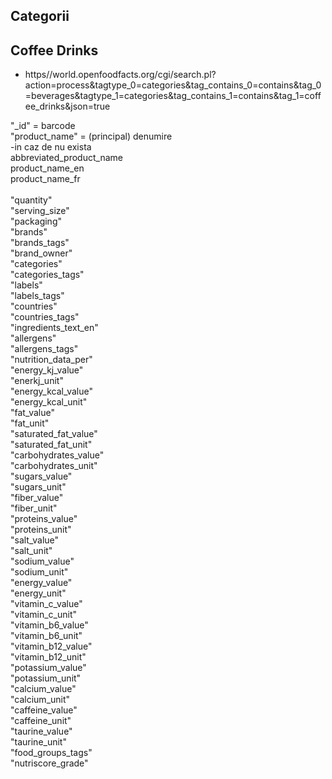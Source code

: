Categorii
-

Coffee Drinks
-
- https//world.openfoodfacts.org/cgi/search.pl?action=process&tagtype_0=categories&tag_contains_0=contains&tag_0=beverages&tagtype_1=categories&tag_contains_1=contains&tag_1=coffee_drinks&json=true

"_id"  = barcode <br>
"product_name"   = (principal) denumire<br>
-in caz de nu exista<br>
	abbreviated_product_name<br>
	product_name_en<br>
	product_name_fr<br>
<br>
"quantity"<br>
"serving_size"<br>
"packaging"<br>
"brands"<br>
"brands_tags"<br>
"brand_owner"<br>
"categories"<br>
"categories_tags"<br>
"labels"<br>
"labels_tags"<br>
"countries"<br>
"countries_tags"<br>
"ingredients_text_en"<br>
"allergens"<br>
"allergens_tags"<br>
"nutrition_data_per"<br>
"energy_kj_value"<br>
"enerkj_unit"<br>
"energy_kcal_value"<br>
"energy_kcal_unit"<br>
"fat_value"<br>
"fat_unit"<br>
"saturated_fat_value"<br>
"saturated_fat_unit"<br>
"carbohydrates_value"<br>
"carbohydrates_unit"<br>
"sugars_value"<br>
"sugars_unit"<br>
"fiber_value"<br>
"fiber_unit"<br>
"proteins_value"<br>
"proteins_unit"<br>
"salt_value"<br>
"salt_unit"<br>
"sodium_value"<br>
"sodium_unit"<br>
"energy_value"<br>
"energy_unit"<br>
"vitamin_c_value"<br>
"vitamin_c_unit"<br>
"vitamin_b6_value"<br>
"vitamin_b6_unit"<br>
"vitamin_b12_value"<br>
"vitamin_b12_unit"<br>
"potassium_value"<br>
"potassium_unit"<br>
"calcium_value"<br>
"calcium_unit"<br>
"caffeine_value"<br>
"caffeine_unit"<br>
"taurine_value"<br>
"taurine_unit"<br>
"food_groups_tags"<br>
"nutriscore_grade"<br>
